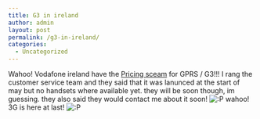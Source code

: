 ```yaml
---
title: G3 in ireland
author: admin
layout: post
permalink: /g3-in-ireland/
categories:
  - Uncategorized
---
```

Wahoo! Vodafone ireland have the [Pricing sceam][1] for GPRS / G3!!! I rang the customer service team and they said that it was lanunced at the start of may but no handsets where available yet. they will be soon though, im guessing. they also said they would contact me about it soon! <img src="http://blog.lotas-smartman.net/wp-includes/images/smilies/icon_razz.gif" alt=":P" class="wp-smiley" /> wahoo! 3G is here at last! <img src="http://blog.lotas-smartman.net/wp-includes/images/smilies/icon_razz.gif" alt=":P" class="wp-smiley" />

 [1]: http://www.vodafone.ie/dataservices/gprs/prices/index.jsp